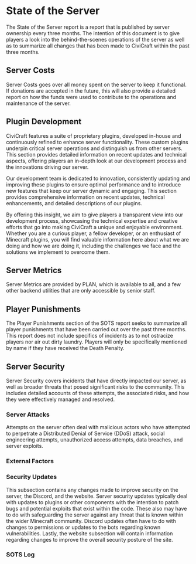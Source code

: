 # State of the Server
The State of the Server report is a report that is published by server ownership every three months. The intention of this document is to give players a look into the behind-the-scenes operations of the server as well as to summarize all changes that has been made to CiviCraft within the past three months. 
## Server Costs
Server Costs goes over all money spent on the server to keep it functional. If donations are accepted in the future, this will also provide a detailed report on how the funds were used to contribute to the operations and maintenance of the server.

## Plugin Development
CiviCraft features a suite of proprietary plugins, developed in-house and continuously refined to enhance server functionality. These custom plugins underpin critical server operations and distinguish us from other servers. This section provides detailed information on recent updates and technical aspects, offering players an in-depth look at our development process and the innovations driving our server.

Our development team is dedicated to innovation, consistently updating and improving these plugins to ensure optimal performance and to introduce new features that keep our server dynamic and engaging. This section provides comprehensive information on recent updates, technical enhancements, and detailed descriptions of our plugins.

By offering this insight, we aim to give players a transparent view into our development process, showcasing the technical expertise and creative efforts that go into making CiviCraft a unique and enjoyable environment. Whether you are a curious player, a fellow developer, or an enthusiast of Minecraft plugins, you will find valuable information here about what we are doing and how we are doing it, including the challenges we face and the solutions we implement to overcome them.

## Server Metrics
Server Metrics are provided by PLAN, which is available to all, and a few other backend utilities that are only accessible by senior staff. 
## Player Punishments
The Player Punishments section of the SOTS report seeks to summarize all player punishments that have been carried out over the past three months. This report does not include specifics of incidents as to not ostracize players nor air out dirty laundry. Players will only be specifically mentioned by name if they have received the Death Penalty.
## Server Security
Server Security covers incidents that have directly impacted our server, as well as broader threats that posed significant risks to the community. This includes detailed accounts of these attempts, the associated risks, and how they were effectively managed and resolved.

### Server Attacks
Attempts on the server often deal with malicious actors who have attempted to perpetrate a Distributed Denial of Service (DDoS) attack, social engineering attempts, unauthorized access attempts, data breaches, and server exploits.
### External Factors
### Security Updates
This subsection contains any changes made to improve security on the server, the Discord, and the website. Server security updates typically deal with updates to plugins or other components with the intention to patch bugs and potential exploits that exist within the code. These also may have to do with safeguarding the server against any threat that is known within the wider Minecraft community. Discord updates often have to do with changes to permissions or updates to the bots regarding known vulnerabilities. Lastly, the website subsection will contain information regarding changes to improve the overall security posture of the site.

### SOTS Log

